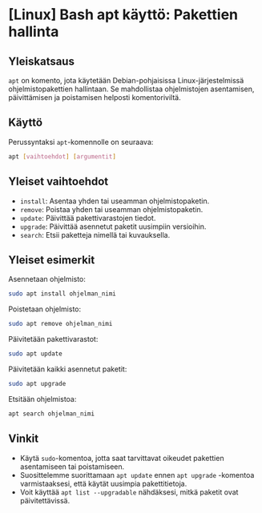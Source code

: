 # [Linux] Bash apt käyttö: Pakettien hallinta

## Yleiskatsaus
`apt` on komento, jota käytetään Debian-pohjaisissa Linux-järjestelmissä ohjelmistopakettien hallintaan. Se mahdollistaa ohjelmistojen asentamisen, päivittämisen ja poistamisen helposti komentoriviltä.

## Käyttö
Perussyntaksi `apt`-komennolle on seuraava:

```bash
apt [vaihtoehdot] [argumentit]
```

## Yleiset vaihtoehdot
- `install`: Asentaa yhden tai useamman ohjelmistopaketin.
- `remove`: Poistaa yhden tai useamman ohjelmistopaketin.
- `update`: Päivittää pakettivarastojen tiedot.
- `upgrade`: Päivittää asennetut paketit uusimpiin versioihin.
- `search`: Etsii paketteja nimellä tai kuvauksella.

## Yleiset esimerkit
Asennetaan ohjelmisto:

```bash
sudo apt install ohjelman_nimi
```

Poistetaan ohjelmisto:

```bash
sudo apt remove ohjelman_nimi
```

Päivitetään pakettivarastot:

```bash
sudo apt update
```

Päivitetään kaikki asennetut paketit:

```bash
sudo apt upgrade
```

Etsitään ohjelmistoa:

```bash
apt search ohjelman_nimi
```

## Vinkit
- Käytä `sudo`-komentoa, jotta saat tarvittavat oikeudet pakettien asentamiseen tai poistamiseen.
- Suosittelemme suorittamaan `apt update` ennen `apt upgrade` -komentoa varmistaaksesi, että käytät uusimpia pakettitietoja.
- Voit käyttää `apt list --upgradable` nähdäksesi, mitkä paketit ovat päivitettävissä.